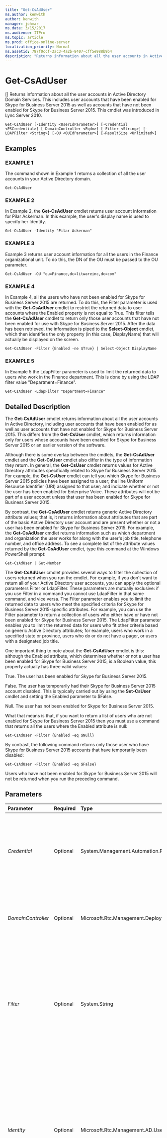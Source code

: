 ```yaml
---
title: "Get-CsAdUser"
ms.author: kenwith
author: kenwith
manager: johmar
ms.date: 3/15/2017
ms.audience: ITPro
ms.topic: article
ms.prod: office-online-server
localization_priority: Normal
ms.assetid: 787f0ccf-3ac3-4a2b-8407-cff5e988b9b4
description: "Returns information about all the user accounts in Active Directory Domain Services. This includes user accounts that have been enabled for Skype for Business Server 2015 as well as accounts that have not been enabled for Skype for Business Server 2015. This cmdlet was introduced in Lync Server 2010."
---
```


# Get-CsAdUser
[]
Returns information about all the user accounts in Active Directory Domain Services. This includes user accounts that have been enabled for Skype for Business Server 2015 as well as accounts that have not been enabled for Skype for Business Server 2015. This cmdlet was introduced in Lync Server 2010.
  
```
Get-CsAdUser [-Identity <UserIdParameter>] [-Credential <PSCredential>] [-DomainController <Fqdn>] [-Filter <String>] [-LDAPFilter <String>] [-OU <OUIdParameter>] [-ResultSize <Unlimited>]

```

## Examples

### EXAMPLE 1

The command shown in Example 1 returns a collection of all the user accounts in your Active Directory domain. 
  
```
Get-CsAdUser
```

### EXAMPLE 2

In Example 2, the **Get-CsAdUser** cmdlet returns user account information for Pilar Ackerman. In this example, the user's display name is used to specify her Identity.
  
```
Get-CsAdUser -Identity "Pilar Ackerman"
```

### EXAMPLE 3

Example 3 returns user account information for all the users in the Finance organizational unit. To do this, the DN of the OU must be passed to the OU parameter. 
  
```
Get-CsAdUser -OU "ou=Finance,dc=litwareinc,dc=com"
```

### EXAMPLE 4

In Example 4, all the users who have not been enabled for Skype for Business Server 2015 are returned. To do this, the Filter parameter is used with the **Get-CsAdUser** cmdlet to restrict the returned data to user accounts where the Enabled property is not equal to True. This filter tells the **Get-CsAdUser** cmdlet to return only those user accounts that have not been enabled for use with Skype for Business Server 2015. After the data has been retrieved, the information is piped to the **Select-Object** cmdlet, which then identifies the only property (in this case, DisplayName) that will actually be displayed on the screen.
  
```
Get-CsAdUser -Filter {Enabled -ne $True} | Select-Object DisplayName
```

### EXAMPLE 5

In Example 5 the LdapFilter parameter is used to limit the returned data to users who work in the Finance department. This is done by using the LDAP filter value "Department=Finance".
  
```
Get-CsAdUser -LdapFilter "Department=Finance"
```

## Detailed Description

The **Get-CsAdUser** cmdlet returns information about all the user accounts in Active Directory, including user accounts that have been enabled for as well as user accounts that have not enabled for Skype for Business Server 2015. This differs from the **Get-CsUser** cmdlet, which returns information only for users whose accounts have been enabled for Skype for Business Server 2015 or an earlier version of the software.
  
Although there is some overlap between the cmdlets, the **Get-CsAdUser** cmdlet and the **Get-CsUser** cmdlet also differ in the type of information they return. In general, the **Get-CsUser** cmdlet returns values for Active Directory attributes specifically related to Skype for Business Server 2015. For example, the **Get-CsUser** cmdlet can tell you which Skype for Business Server 2015 policies have been assigned to a user; the line Uniform Resource Identifier (URI) assigned to that user; and indicate whether or not the user has been enabled for Enterprise Voice. These attributes will not be part of a user account unless that user has been enabled for Skype for Business Server 2015.
  
By contrast, the **Get-CsAdUser** cmdlet returns generic Active Directory attribute values; that is, it returns information about attributes that are part of the basic Active Directory user account and are present whether or not a user has been enabled for Skype for Business Server 2015. For example, the **Get-CsAdUser** cmdlet returns information such as which department and organization the user works for along with the user's job title, telephone number, and office address. To see a complete list of the attribute values returned by the **Get-CsAdUser** cmdlet, type this command at the Windows PowerShell prompt:
  
```
Get-CsAdUser | Get-Member

```

The **Get-CsAdUser** cmdlet provides several ways to filter the collection of users returned when you run the cmdlet. For example, if you don't want to return all of your Active Directory user accounts, you can apply the optional parameters Filter or LdapFilter. These parameters are mutually exclusive: if you use Filter in a command you cannot use LdapFilter in that same command, and vice versa. The Filter parameter enables you to limit the returned data to users who meet the specified criteria for Skype for Business Server 2015-specific attributes. For example, you can use the Filter parameter to return a collection of users who either have or have not been enabled for Skype for Business Server 2015. The LdapFilter parameter enables you to limit the returned data for users who fit other criteria based on generic Active Directory attributes; for example, users who work in a specified state or province, users who do or do not have a pager, or users with a designated job title.
  
One important thing to note about the **Get-CsAdUser** cmdlet is this: although the Enabled attribute, which determines whether or not a user has been enabled for Skype for Business Server 2015, is a Boolean value, this property actually has three valid values:
  
True. The user has been enabled for Skype for Business Server 2015.
  
False. The user has temporarily had their Skype for Business Server 2015 account disabled. This is typically carried out by using the **Set-CsUser** cmdlet and setting the Enabled parameter to $False.
  
Null. The user has not been enabled for Skype for Business Server 2015.
  
What that means is that, if you want to return a list of users who are not enabled for Skype for Business Server 2015 then you must use a command that returns all the users where the Enabled attribute is null:
  
```
Get-CsAdUser -Filter {Enabled -eq $Null}

```

By contrast, the following command returns only those user who have Skype for Business Server 2015 accounts that have temporarily been disabled:
  
```
Get-CsAdUser -Filter {Enabled -eq $False}

```

Users who have not been enabled for Skype for Business Server 2015 will not be returned when you run the preceding command. 
  
## Parameters

|**Parameter**|**Required**|**Type**|**Description**|
|:-----|:-----|:-----|:-----|
| _Credential_ <br/> |Optional  <br/> |System.Management.Automation.PSCredential  <br/> |Enables you to run the **Get-CsAdUser** cmdlet under alternate credentials. This might be required if the account you used to log on to Windows does not have the necessary privileges required to work with user objects. <br/> To use the Credential parameter you must first create a PSCredential object by using the **Get-Credential** cmdlet. For details, see the **Get-Credential** cmdlet help topic. <br/> |
| _DomainController_ <br/> |Optional  <br/> |Microsoft.Rtc.Management.Deploy.Fqdn  <br/> |Enables you to connect to the specified domain controller in order to retrieve user information. To connect to a particular domain controller, include the DomainController parameter followed by fully qualified domain name (FQDN) (for example, atl-cs-001.litwareinc.com).  <br/> |
| _Filter_ <br/> |Optional  <br/> |System.String  <br/> |Enables you to limit the returned data by filtering on attributes specific to Skype for Business Server 2015.  <br/> The Filter parameter uses the same Windows PowerShell filtering syntax used by the **Where-Object** cmdlet. For example, a filter that returns only users who are not enabled for Skype for Business Server 2015 would look like this: {Enabled -ne $True}, with Enabled representing the Active Directory attribute, -ne representing the comparison operator (not equal to), and $True (a built-in Windows PowerShell variable) representing the value True. <br/> |
| _Identity_ <br/> |Optional  <br/> |Microsoft.Rtc.Management.AD.UserIdParameter  <br/> |Indicates the Identity of the user account to be retrieved. User Identities can be specified by using one of four formats: 1) the user's SIP address; 2) the user's user principal name (UPN); 3) the user's domain name and logon name, in the form domain\logon (for example, litwareinc\kenmyer); and, 4) the user's Active Directory display name (for example, Ken Myer). You can also reference a user account by using the user's Active Directory distinguished name.  <br/> You can use the asterisk (\*) wildcard character when using the Display Name as the user Identity. For example, the Identity "\* Smith" returns all the users who have a display name that ends with the string value " Smith".  <br/> |
| _LDAPFilter_ <br/> |Optional  <br/> |System.String  <br/> |Enables you to limit the returned data by filtering on generic Active Directory attributes (that is, attributes that are not specific to Skype for Business Server 2015). For example, you can limit returned data to users who work in a specific department or users who have a specific manager or job title.  <br/> The LdapFilter parameter uses the LDAP query language when creating filters. For example, a filter that returns only users who work in the city of Redmond would look like this: "l=Redmond", with "l" (a lowercase L) representing the Active Directory attribute (locality); "=" representing the comparison operator (equal to); and "Redmond" representing the filter value.  <br/> |
| _OU_ <br/> |Optional  <br/> |Microsoft.Rtc.Management.AD.OUIdParameter  <br/> |Enables you to return users from a specific Active Directory organizational unit (OU) or container. This parameter returns data from both the specified OU and any of its child OUs. For example, if the Finance OU has two child OUs -- AccountsPayable and AccountsReceivable -- users will be returned from each of these three OUs.  <br/> When specifying an OU, use the distinguished name (DN) of that container; for example: OU=Finance,dc=litwareinc,dc=com. To return users from the Users container, use this syntax: cn=Users,dc=litwareinc,dc=com.  <br/> |
| _ResultSize_ <br/> |Optional  <br/> |Microsoft.Rtc.Management.ADConnect.Core.Unlimited  <br/> |Enables you to limit the number of records returned by the cmdlet. For example, to return seven users (regardless of the number of users in your forest) include the ResultSize parameter and set the parameter value to 7. Note that there is no way to guarantee which seven users will be returned.  <br/> The result size can be set to any whole number between 0 and 2147483647, inclusive. If set to 0 the command will run, but no data will be returned. If you set the ResultSize to 7 but you have only three users in your forest, the command will return those three users, and then complete without error.  <br/> |
   
## Input Types

String. The **Get-CsAdUser** cmdlet accepts a pipelined string value representing the Identity of an Active Directory user account.
  
## Return Types

The **Get-CsAdUser** cmdlet returns instances of the Microsoft.Rtc.Management.ADConnect.Schema.CSADUser object.
  
## See also

#### 

[Get-CsUser](get-csuser.md)

